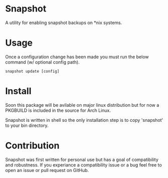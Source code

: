 # Snapshot
A utility for enabling snapshot backups on *nix systems.

# Usage

Once a configuration change has been made you must run the below command (w/ optional config path).

```
snapshot update [config]
```

# Install

Soon this package will be avilable on major linux distribution but for now a PKGBUILD is included in the source for Arch Linux.

Snapshot is written in shell so the only installation step is to copy 'snapshot' to your bin directory.

# Contribution

Snapshot was first written for personal use but has a goal of compatibility and robustness.
If you experiance a compatibility issue or a bug feel free to open an issue or pull request on GitHub.
